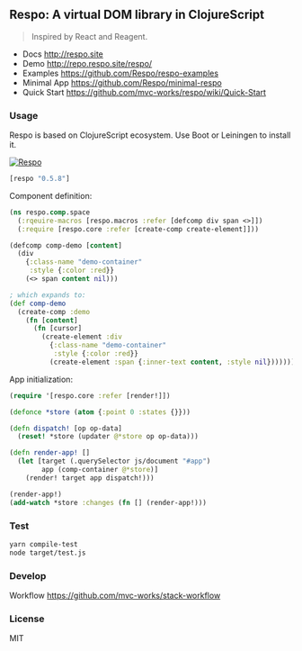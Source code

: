 
Respo: A virtual DOM library in ClojureScript
----

> Inspired by React and Reagent.

* Docs http://respo.site
* Demo http://repo.respo.site/respo/
* Examples https://github.com/Respo/respo-examples
* Minimal App https://github.com/Respo/minimal-respo
* Quick Start https://github.com/mvc-works/respo/wiki/Quick-Start

### Usage

Respo is based on ClojureScript ecosystem. Use Boot or Leiningen to install it.

[![Respo](https://img.shields.io/clojars/v/respo/respo.svg)](https://clojars.org/respo/respo)

```clojure
[respo "0.5.8"]
```

Component definition:

```clojure
(ns respo.comp.space
  (:rqeuire-macros [respo.macros :refer [defcomp div span <>]])
  (:require [respo.core :refer [create-comp create-element]]))

(defcomp comp-demo [content]
  (div
    {:class-name "demo-container"
     :style {:color :red}}
    (<> span content nil)))

; which expands to:
(def comp-demo
  (create-comp :demo
    (fn [content]
      (fn [cursor]
        (create-element :div
          {:class-name "demo-container"
           :style {:color :red}}
          (create-element :span {:inner-text content, :style nil}))))))
```

App initialization:

```clojure
(require '[respo.core :refer [render!]])

(defonce *store (atom {:point 0 :states {}}))

(defn dispatch! [op op-data]
  (reset! *store (updater @*store op op-data)))

(defn render-app! []
  (let [target (.querySelector js/document "#app")
        app (comp-container @*store)]
    (render! target app dispatch!)))

(render-app!)
(add-watch *store :changes (fn [] (render-app!)))
```

### Test

```bash
yarn compile-test
node target/test.js
```

### Develop

Workflow https://github.com/mvc-works/stack-workflow

### License

MIT

